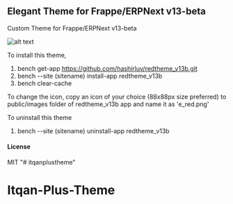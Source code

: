 ## Elegant Theme for Frappe/ERPNext v13-beta

Custom Theme for Frappe/ERPNext v13-beta

![alt text](https://discuss.erpnext.com/uploads/default/original/3X/6/d/6d7b0336fb9f3757a6b4cfa6a4fc8dce8329e552.png)

To install this theme,

1. bench get-app https://github.com/hashirluv/redtheme_v13b.git
2. bench --site (sitename) install-app redtheme_v13b
3. bench clear-cache

To change the icon, copy an icon of your choice (88x88px size preferred) to public/images folder of redtheme_v13b app and name it as 'e_red.png'


To uninstall this theme

1. bench --site (sitename) uninstall-app redtheme_v13b

#### License

MIT
"# itqanplustheme" 
# Itqan-Plus-Theme
